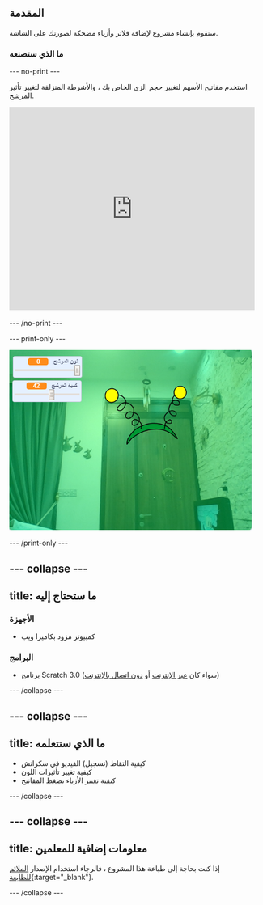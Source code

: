 ## المقدمة

ستقوم بإنشاء مشروع لإضافة فلاتر وأزياء مضحكة لصورتك على الشاشة.

### ما الذي ستصنعه

--- no-print ---

استخدم مفاتيح الأسهم لتغيير حجم الزي الخاص بك ، والأشرطة المنزلقة لتغيير تأثير المرشح. 

<iframe src="https://scratch.mit.edu/projects/384222996/embed" allowtransparency="true" width="485" height="402" frameborder="0" scrolling="no" allowfullscreen mark="crwd-mark"></iframe>

--- /no-print ---

--- print-only ---

![المشروع كامل](images/final.png)

--- /print-only ---

--- collapse ---
---
title: ما ستحتاج إليه
---

### الأجهزة

+ كمبيوتر مزود بكاميرا ويب

### البرامج

+ برنامج Scratch 3.0 (سواء كان [عبر الإنترنت](http://rpf.io/scratchon) أو [دون اتصال بالإنترنت](http://rpf.io/scratchoff))

--- /collapse ---

--- collapse ---
---
title: ما الذي ستتعلمه
---

- كيفية التقاط (تسجيل) الفيديو في سكراتش
- كيفية تغيير تأثيرات اللون
- كيفية تغيير الأزياء بضغط المفاتيح

--- /collapse ---

--- collapse ---
---
title: معلومات إضافية للمعلمين
---

إذا كنت بحاجة إلى طباعة هذا المشروع ، فالرجاء استخدام الإصدار [الملائم للطابعة](https://projects.raspberrypi.org/ar-SA/projects/scratchchat-filters/print){:target="_blank"}.

--- /collapse ---
